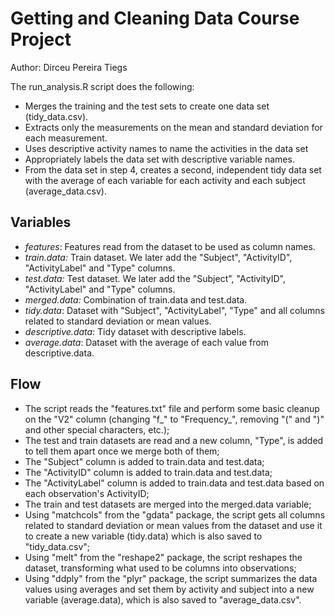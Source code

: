 Getting and Cleaning Data Course Project
========================================

Author: Dirceu Pereira Tiegs

The run_analysis.R script does the following:
* Merges the training and the test sets to create one data set (tidy_data.csv).
* Extracts only the measurements on the mean and standard deviation for each measurement. 
* Uses descriptive activity names to name the activities in the data set
* Appropriately labels the data set with descriptive variable names. 
* From the data set in step 4, creates a second, independent tidy data set with the average of each variable for each activity and each subject (average_data.csv).

Variables
---------

* *features*: Features read from the dataset to be used as column names.
* *train.data:* Train dataset. We later add the "Subject", "ActivityID", "ActivityLabel" and "Type" columns.
* *test.data:* Test dataset. We later add the "Subject", "ActivityID", "ActivityLabel" and "Type" columns.
* *merged.data:* Combination of train.data and test.data.
* *tidy.data*: Dataset with "Subject", "ActivityLabel", "Type" and all columns related to standard deviation or mean values.
* *descriptive.data*: Tidy dataset with descriptive labels.
* *average.data*: Dataset with the average of each value from descriptive.data.

Flow
----

* The script reads the "features.txt" file and perform some basic cleanup on the "V2" column (changing "f_" to "Frequency_", removing "(" and ")" and other special characters, etc.);
* The test and train datasets are read and a new column, "Type", is added to tell them apart once we merge both of them;
* The "Subject" column is added to train.data and test.data;
* The "ActivityID" column is added to train.data and test.data;
* The "ActivityLabel" column is added to train.data and test.data based on each observation's ActivityID;
* The train and test datasets are merged into the merged.data variable;
* Using "matchcols" from the "gdata" package, the script gets all columns related to standard deviation or mean values from the dataset and use it to create a new variable (tidy.data) which is also saved to "tidy_data.csv";
* Using "melt" from the "reshape2" package, the script reshapes the dataset, transforming what used to be columns into observations;
* Using "ddply" from the "plyr" package, the script summarizes the data values using averages and set them by activity and subject into a new variable (average.data), which is also saved to "average_data.csv". 